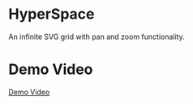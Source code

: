 # HyperSpace

An infinite SVG grid with pan and zoom functionality.

# Demo Video
[Demo Video](https://youtu.be/QLrJZMc7E8s)
